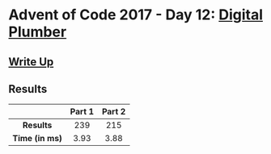 # Advent of Code 2017 - Day 12: [Digital Plumber](https://adventofcode.com/2017/day/12)

## [Write Up](https://codingap.github.io/advent-of-code/writeups/2017/day12)

## Results

|                  | **Part 1** | **Part 2** |
| :--------------: | :--------: | :--------: |
|   **Results**    | 239 | 215 |
| **Time (in ms)** | 3.93 | 3.88 |
